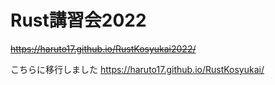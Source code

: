# Rust講習会2022
~~https://haruto17.github.io/RustKosyukai2022/~~  

こちらに移行しました
https://haruto17.github.io/RustKosyukai/
